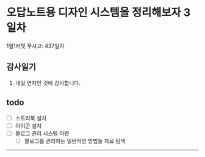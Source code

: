 # 오답노트용 디자인 시스템을 정리해보자 3일차

1일1커밋 무사고: 437일차

## 감사일기

1. 내일 연차인 것에 감사합니다.

## todo

- [ ] 스토리북 설치
- [ ] 아이콘 설치
- [ ] 블로그 관리 시스템 마련
  - [ ] 블로그를 관리하는 일반적인 방법들 자료 탐색

---


